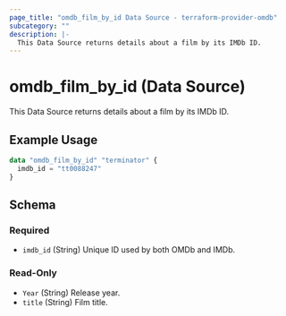 ```yaml
---
page_title: "omdb_film_by_id Data Source - terraform-provider-omdb"
subcategory: ""
description: |-
  This Data Source returns details about a film by its IMDb ID.
---
```


# omdb_film_by_id (Data Source)

This Data Source returns details about a film by its IMDb ID.

## Example Usage

```terraform
data "omdb_film_by_id" "terminator" {
  imdb_id = "tt0088247"
}
```

<!-- schema generated by tfplugindocs -->
## Schema

### Required

- `imdb_id` (String) Unique ID used by both OMDb and IMDb.

### Read-Only

- `Year` (String) Release year.
- `title` (String) Film title.

